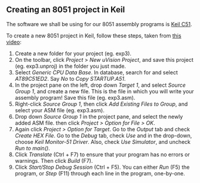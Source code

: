 ## Creating an 8051 project in Keil ##

The software we shall be using for our 8051 assembly programs is [Keil C51](https://www.keil.com/download/product/).

To create a new 8051 project in Keil, follow these steps, taken from [this video](https://www.youtube.com/watch?v=mhHJV21CDjs):

1. Create a new folder for your project (eg. exp3).
2. On the toolbar, click *Project* > *New uVision Project*, and save this project (eg. exp3.unproj) in the folder you just made. 
3. Select *Generic CPU Data Base*. In database, search for and select *AT89C51ED2*. Say *No* to *Copy STARTUP.A51*.
4. In the project pane on the left, drop down *Target 1*, and select *Source Group 1*, and create a new file. This is the file in which you will write your assembly program! Save this file (eg. exp3.asm).
5. Right-click *Source Group 1*, then click *Add Existing Files to Group*, and select your ASM file (eg. exp3.asm).
5. Drop down *Source Group 1* in the project pane, and select the newly added ASM file. then click *Project > Option for File > OK*. 
6. Again click *Project > Option for Target*. Go to the *Output* tab and check *Create HEX File*. Go to the *Debug* tab, check *Use* and in the drop-down, choose *Keil Monitor-51 Driver*. Also, check *Use Simulator*, and uncheck *Run to main()*.
7. Click *Translate* (Ctrl + F7) to ensure that your program has no errors or warnings. Then click *Build* (F7).
8. Click *Start/Stop Debug Session* (Ctrl + F5). You can either *Run* (F5) the program, or *Step* (F11) through each line in the program, one-by-one. 
